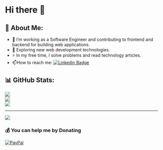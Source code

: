 # Hi there 👋

## 💫 About Me:
- :telescope: I’m working as a Software Engineer and contributing to frontend and backend for building web applications.
- :seedling: Exploring new web development technologies.
- :zap: In my free time, I solve problems and read technology articles.
- :mailbox:How to reach me: [![Linkedin Badge](https://img.shields.io/badge/-AhmadMuzayyin-blue?style=flat&logo=Linkedin&logoColor=white)](https://www.linkedin.com/in/ahmad-muzayyin-6205491a5/)

## 📊 GitHub Stats:
![](https://github-readme-stats.vercel.app/api?username=AhmadMuzayyin&theme=dark&hide_border=false&include_all_commits=false&count_private=false)<br/>
![](https://github-readme-streak-stats.herokuapp.com/?user=AhmadMuzayyin&theme=dark&hide_border=false)<br/>
![](https://github-readme-stats.vercel.app/api/top-langs/?username=AhmadMuzayyin&theme=dark&hide_border=false&include_all_commits=false&count_private=false&layout=compact)

---
[![](https://visitcount.itsvg.in/api?id=AhmadMuzayyin&icon=0&color=0)](https://visitcount.itsvg.in)

  ### 💰 You can help me by Donating
  [![PayPal](https://img.shields.io/badge/PayPal-00457C?style=for-the-badge&logo=paypal&logoColor=white)](https://paypal.me/Muzayyin96) 

  
<!-- Proudly created with GPRM ( https://gprm.itsvg.in ) -->
